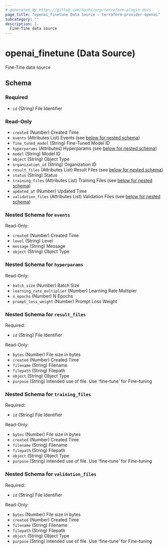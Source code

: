 ```yaml
---
# generated by https://github.com/hashicorp/terraform-plugin-docs
page_title: "openai_finetune Data Source - terraform-provider-openai"
subcategory: ""
description: |-
  Fine-Tine data source
---
```


# openai_finetune (Data Source)

Fine-Tine data source



<!-- schema generated by tfplugindocs -->
## Schema

### Required

- `id` (String) File Identifier

### Read-Only

- `created` (Number) Created Time
- `events` (Attributes List) Events (see [below for nested schema](#nestedatt--events))
- `fine_tuned_model` (String) Fine-Tuned Model ID
- `hyperparams` (Attributes) Hyperparams (see [below for nested schema](#nestedatt--hyperparams))
- `model` (String) Model ID
- `object` (String) Object Type
- `organization_id` (String) Organization ID
- `result_files` (Attributes List) Result Files (see [below for nested schema](#nestedatt--result_files))
- `status` (String) Status
- `training_files` (Attributes List) Training Files (see [below for nested schema](#nestedatt--training_files))
- `updated_at` (Number) Updated Time
- `validation_files` (Attributes List) Validation Files (see [below for nested schema](#nestedatt--validation_files))

<a id="nestedatt--events"></a>
### Nested Schema for `events`

Read-Only:

- `created` (Number) Created Time
- `level` (String) Level
- `message` (String) Message
- `object` (String) Object Type


<a id="nestedatt--hyperparams"></a>
### Nested Schema for `hyperparams`

Read-Only:

- `batch_size` (Number) Batch Size
- `learning_rate_multiplier` (Number) Learning Rate Multipier
- `n_epochs` (Number) N Epochs
- `prompt_loss_weight` (Number) Prompt Loss Weight


<a id="nestedatt--result_files"></a>
### Nested Schema for `result_files`

Required:

- `id` (String) File Identifier

Read-Only:

- `bytes` (Number) File size in bytes
- `created` (Number) Created Time
- `filename` (String) Filename
- `filepath` (String) Filepath
- `object` (String) Object Type
- `purpose` (String) Intended use of file. Use 'fine-tune' for Fine-tuning


<a id="nestedatt--training_files"></a>
### Nested Schema for `training_files`

Required:

- `id` (String) File Identifier

Read-Only:

- `bytes` (Number) File size in bytes
- `created` (Number) Created Time
- `filename` (String) Filename
- `filepath` (String) Filepath
- `object` (String) Object Type
- `purpose` (String) Intended use of file. Use 'fine-tune' for Fine-tuning


<a id="nestedatt--validation_files"></a>
### Nested Schema for `validation_files`

Required:

- `id` (String) File Identifier

Read-Only:

- `bytes` (Number) File size in bytes
- `created` (Number) Created Time
- `filename` (String) Filename
- `filepath` (String) Filepath
- `object` (String) Object Type
- `purpose` (String) Intended use of file. Use 'fine-tune' for Fine-tuning
